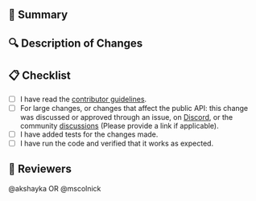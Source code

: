 ## 📝 Summary

<!-- 
Provide a concise summary of what this pull request is addressing.

If this PR fixes any issues, list them here by number (e.g., Fixes #123). 
-->

## 🔍 Description of Changes

<!-- 
Detail the specific changes made in this pull request. Explain the problem addressed and how it was resolved. If applicable, provide before and after comparisons, screenshots, or any relevant details to help reviewers understand the changes easily.
-->

## 📋 Checklist

- [ ] I have read the [contributor guidelines](../CONTRIBUTING.md).
- [ ] For large changes, or changes that affect the public API: this change was discussed or approved through an issue, on [Discord](https://discord.gg/JE7nhX6mD8), or the community [discussions](https://github.com/marimo-team/marimo/discussions) (Please provide a link if applicable).
- [ ] I have added tests for the changes made.
- [ ] I have run the code and verified that it works as expected.

## 📜 Reviewers

<!-- 
Tag potential reviewers from the community or maintainers who might be interested in reviewing this pull request.

Your PR will be reviewed more quickly if you can figure out the right person to tag with @ -->
@akshayka OR @mscolnick

